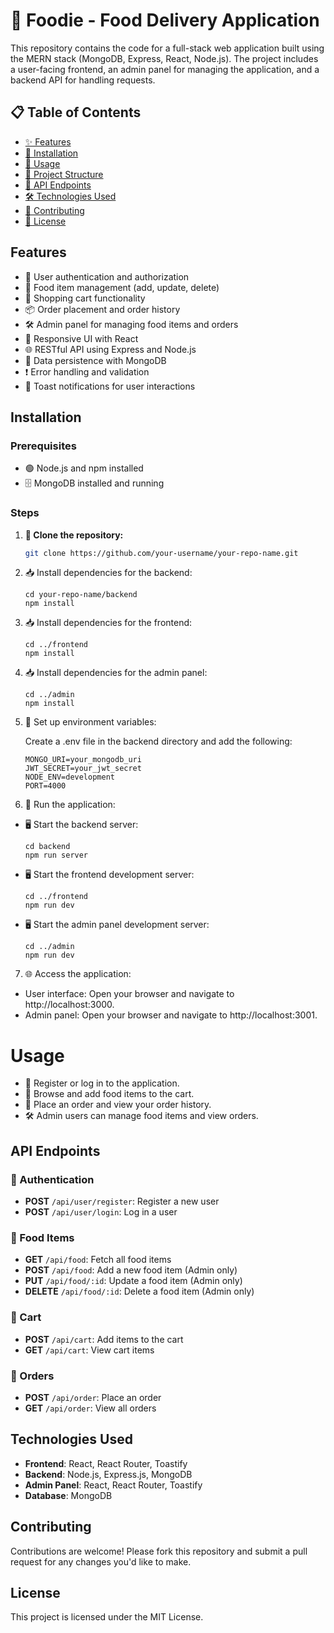 # 🍔 Foodie - Food Delivery Application

This repository contains the code for a full-stack web application built using the MERN stack (MongoDB, Express, React, Node.js). The project includes a user-facing frontend, an admin panel for managing the application, and a backend API for handling requests.

## 📋 Table of Contents

- [✨ Features](#features)
- [🔧 Installation](#installation)
- [🚀 Usage](#usage)
- [📂 Project Structure](#project-structure)
- [🔗 API Endpoints](#api-endpoints)
- [🛠️ Technologies Used](#technologies-used)
- [🤝 Contributing](#contributing)
- [📄 License](#license)

##  Features

- 🔐 User authentication and authorization
- 🍲 Food item management (add, update, delete)
- 🛒 Shopping cart functionality
- 📦 Order placement and order history
- 🛠️ Admin panel for managing food items and orders
- 📱 Responsive UI with React
- 🌐 RESTful API using Express and Node.js
- 💾 Data persistence with MongoDB
- ❗ Error handling and validation
- 🔔 Toast notifications for user interactions

##  Installation

### Prerequisites

- 🟢 Node.js and npm installed
- 🗄️ MongoDB installed and running

### Steps

1. **🔗 Clone the repository:**

   ```bash
   git clone https://github.com/your-username/your-repo-name.git
   ```

2. 📥 Install dependencies for the backend:
    ```
    cd your-repo-name/backend
    npm install
    ```
    
3. 📥 Install dependencies for the frontend:
    ```
    cd ../frontend
    npm install
    ```
    
4. 📥 Install dependencies for the admin panel:
    ```
    cd ../admin
    npm install
    ```
    
5. 🔧 Set up environment variables:

    Create a .env file in the backend directory and add the following:
    ```
    MONGO_URI=your_mongodb_uri
    JWT_SECRET=your_jwt_secret
    NODE_ENV=development
    PORT=4000
    ```

6. 🏃 Run the application:

* 🖥️ Start the backend server:
    ```
    cd backend
    npm run server
    ```
    
* 🖥️ Start the frontend development server:
    ```
    cd ../frontend
    npm run dev
    ```
    
* 🖥️ Start the admin panel development server:
    ```
    cd ../admin
    npm run dev
    ```
    
7. 🌐 Access the application:
  
  * User interface: Open your browser and navigate to http://localhost:3000.
  * Admin panel: Open your browser and navigate to http://localhost:3001.

# Usage

- 🔑 Register or log in to the application.
- 🛒 Browse and add food items to the cart.
- 📝 Place an order and view your order history.
- 🛠️ Admin users can manage food items and view orders.

## API Endpoints

### 🔐 Authentication
- **POST** `/api/user/register`: Register a new user
- **POST** `/api/user/login`: Log in a user

### 🍲 Food Items
- **GET** `/api/food`: Fetch all food items
- **POST** `/api/food`: Add a new food item (Admin only)
- **PUT** `/api/food/:id`: Update a food item (Admin only)
- **DELETE** `/api/food/:id`: Delete a food item (Admin only)

### 🛒 Cart
- **POST** `/api/cart`: Add items to the cart
- **GET** `/api/cart`: View cart items

### 📝 Orders
- **POST** `/api/order`: Place an order
- **GET** `/api/order`: View all orders

##  Technologies Used
- **Frontend**: React, React Router, Toastify
- **Backend**: Node.js, Express.js, MongoDB
- **Admin Panel**: React, React Router, Toastify
- **Database**: MongoDB

##  Contributing
Contributions are welcome! Please fork this repository and submit a pull request for any changes you'd like to make.

##  License
This project is licensed under the MIT License.



